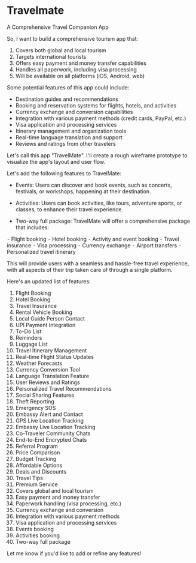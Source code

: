 # Travelmate
 A Comprehensive Travel Companion App

So, I want to build a comprehensive tourism app that:

1. Covers both global and local tourism
2. Targets international tourists
3. Offers easy payment and money transfer capabilities
4. Handles all paperwork, including visa processing
5. Will be available on all platforms (iOS, Android, web)

Some potential features of this app could include:

- Destination guides and recommendations
- Booking and reservation systems for flights, hotels, and activities
- Currency exchange and conversion capabilities
- Integration with various payment methods (credit cards, PayPal, etc.)
- Visa application and processing services
- Itinerary management and organization tools
- Real-time language translation and support
- Reviews and ratings from other travelers

Let's call this app "TravelMate". I'll create a rough wireframe prototype to visualize the app's layout and user flow.

Let's add the following features to TravelMate:

- Events: Users can discover and book events, such as concerts, festivals, or workshops, happening at their destination.

- Activities: Users can book activities, like tours, adventure sports, or classes, to enhance their travel experience.

- Two-way full package: TravelMate will offer a comprehensive package that includes:

⁃ Flight booking
⁃ Hotel booking
⁃ Activity and event booking
⁃ Travel insurance
⁃ Visa processing
⁃ Currency exchange
⁃ Airport transfers
⁃ Personalized travel itinerary

This will provide users with a seamless and hassle-free travel experience, with all aspects of their trip taken care of through a single platform.

Here's an updated list of features:

1. Flight Booking
2. Hotel Booking
3. Travel Insurance
4. Rental Vehicle Booking
5. Local Guide Person Contact
6. UPI Payment Integration
7. To-Do List
8. Reminders
9. Luggage List
10. Travel Itinerary Management
11. Real-time Flight Status Updates
12. Weather Forecasts
13. Currency Conversion Tool
14. Language Translation Feature
15. User Reviews and Ratings
16. Personalized Travel Recommendations
17. Social Sharing Features
18. Theft Reporting
19. Emergency SOS
20. Embassy Alert and Contact
21. GPS Live Location Tracking
22. Embassy Live Location Tracking
23. Co-Traveler Community Chats
24. End-to-End Encrypted Chats
25. Referral Program
26. Price Comparison
27. Budget Tracking
28. Affordable Options
29. Deals and Discounts
30. Travel Tips
31. Premium Service
32. Covers global and local tourism
33. Easy payment and money transfer
34. Paperwork handling (visa processing, etc.)
35. Currency exchange and conversion
36. Integration with various payment methods
37. Visa application and processing services
38. Events booking
39. Activities booking
40. Two-way full package

Let me know if you'd like to add or refine any features!
 
